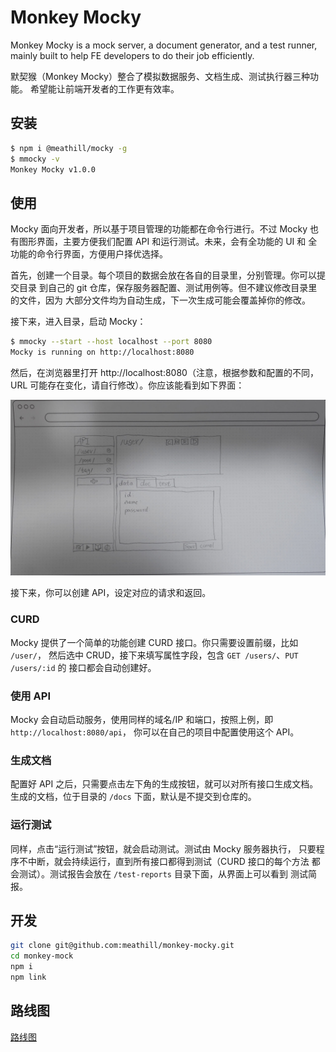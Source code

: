 Monkey Mocky
========

Monkey Mocky is a mock server, a document generator, and a test runner, mainly
built to help FE developers to do their job efficiently.

默契猴（Monkey Mocky）整合了模拟数据服务、文档生成、测试执行器三种功能。
希望能让前端开发者的工作更有效率。

安装
--------

```bash
$ npm i @meathill/mocky -g
$ mmocky -v
Monkey Mocky v1.0.0
```

使用
--------

Mocky 面向开发者，所以基于项目管理的功能都在命令行进行。不过 Mocky
也有图形界面，主要方便我们配置 API 和运行测试。未来，会有全功能的 UI 和
全功能的命令行界面，方便用户择优选择。

首先，创建一个目录。每个项目的数据会放在各自的目录里，分别管理。你可以提交目录
到自己的 git 仓库，保存服务器配置、测试用例等。但不建议修改目录里的文件，因为
大部分文件均为自动生成，下一次生成可能会覆盖掉你的修改。

接下来，进入目录，启动 Mocky：

```bash
$ mmocky --start --host localhost --port 8080
Mocky is running on http://localhost:8080
```

然后，在浏览器里打开 http://localhost:8080（注意，根据参数和配置的不同，
URL 可能存在变化，请自行修改）。你应该能看到如下界面：

![Main layout](./layout.jpg)

接下来，你可以创建 API，设定对应的请求和返回。

### CURD

Mocky 提供了一个简单的功能创建 CURD 接口。你只需要设置前缀，比如 `/user/`，
然后选中 CRUD，接下来填写属性字段，包含 `GET /users/`、`PUT /users/:id` 的
接口都会自动创建好。

### 使用 API

Mocky 会自动启动服务，使用同样的域名/IP 和端口，按照上例，即 `http://localhost:8080/api`，
你可以在自己的项目中配置使用这个 API。

### 生成文档

配置好 API 之后，只需要点击左下角的生成按钮，就可以对所有接口生成文档。
生成的文档，位于目录的 `/docs` 下面，默认是不提交到仓库的。

### 运行测试

同样，点击“运行测试”按钮，就会启动测试。测试由 Mocky 服务器执行，
只要程序不中断，就会持续运行，直到所有接口都得到测试（CURD 接口的每个方法
都会测试）。测试报告会放在 `/test-reports` 目录下面，从界面上可以看到
测试简报。



开发
--------

```bash
git clone git@github.com:meathill/monkey-mocky.git
cd monkey-mock
npm i
npm link
```


路线图
--------

[路线图](./milestone.md)

